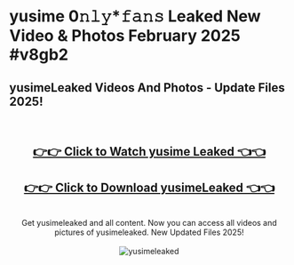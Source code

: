 # yusime 0𝚗𝚕𝚢*𝚏𝚊𝚗𝚜 Leaked New Video & Photos February 2025 #v8gb2

<h2>yusimeLeaked Videos And Photos - Update Files 2025!</h2>
<br>
<div align="center">
<h2><a href="https://mediaupload.pro?title=yusime&ref=11F" rel="nofollow">👉👉 Click to Watch yusime Leaked 👈👈</a></h2>
<h2><a href="https://mediaupload.pro?title=yusime&ref=11F" rel="nofollow">👉👉 Click to Download yusimeLeaked 👈👈</a></h2>
<br>
Get yusimeleaked and all content. Now you can access all videos and pictures of yusimeleaked. New Updated Files 2025!
<br>
<br>
<a href="https://mediaupload.pro?title=yusime&ref=11F" rel="nofollow" data-target="animated-image.originalLink"><img src="https://i.ibb.co/Gkj2r4b/banner.png" alt="yusimeleaked" style="max-width: 100%; display: inline-block;" data-target="animated-image.originalImage"></a>
</div>
<br>

